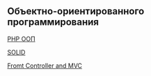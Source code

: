 ## Объектно-ориентированного программирования
[PHP ООП](/docs/oop.md)

[SOLID](/docs/SOLID.md)

[Fromt Controller and MVC](/docs/MVC.md)